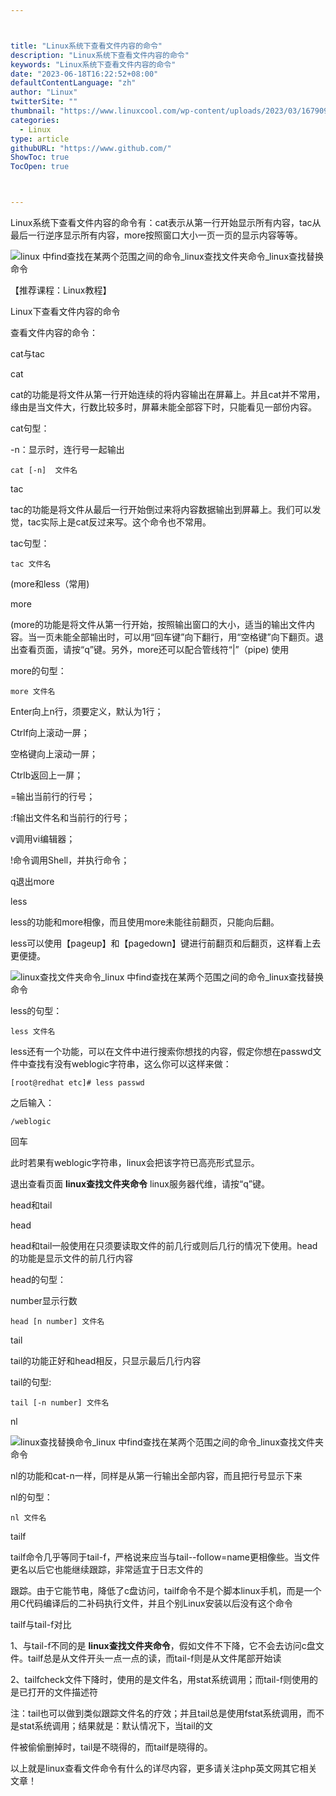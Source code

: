 ```yaml
---



title: "Linux系统下查看文件内容的命令"
description: "Linux系统下查看文件内容的命令"
keywords: "Linux系统下查看文件内容的命令"
date: "2023-06-18T16:22:52+08:00"
defaultContentLanguage: "zh"
author: "Linux"
twitterSite: ""
thumbnail: "https://www.linuxcool.com/wp-content/uploads/2023/03/1679090688487_0.jpg"
categories:
  - Linux
type: article
githubURL: "https://www.github.com/"
ShowToc: true
TocOpen: true



---
```


Linux系统下查看文件内容的命令有：cat表示从第一行开始显示所有内容，tac从最后一行逆序显示所有内容，more按照窗口大小一页一页的显示内容等等。

![linux 中find查找在某两个范围之间的命令_linux查找文件夹命令_linux查找替换命令](https://www.linuxcool.com/wp-content/uploads/2023/03/1679090688487_0.jpg)

【推荐课程：Linux教程】

Linux下查看文件内容的命令

查看文件内容的命令：

cat与tac

cat

cat的功能是将文件从第一行开始连续的将内容输出在屏幕上。并且cat并不常用，缘由是当文件大，行数比较多时，屏幕未能全部容下时，只能看见一部份内容。

cat句型：

-n：显示时，连行号一起输出

```
cat [-n]  文件名
```

tac

tac的功能是将文件从最后一行开始倒过来将内容数据输出到屏幕上。我们可以发觉，tac实际上是cat反过来写。这个命令也不常用。

tac句型：

```
tac 文件名
```

(more和less（常用) 

more

(more的功能是将文件从第一行开始，按照输出窗口的大小，适当的输出文件内容。当一页未能全部输出时，可以用“回车键”向下翻行，用“空格键”向下翻页。退出查看页面，请按“q”键。另外，more还可以配合管线符“|”（pipe) 使用

more的句型：

```
more 文件名
```

Enter向上n行，须要定义，默认为1行；

Ctrlf向上滚动一屏；

空格键向上滚动一屏；

Ctrlb返回上一屏；

=输出当前行的行号；

:f输出文件名和当前行的行号；

v调用vi编辑器；

!命令调用Shell，并执行命令；

q退出more

less

less的功能和more相像，而且使用more未能往前翻页，只能向后翻。

less可以使用【pageup】和【pagedown】键进行前翻页和后翻页，这样看上去更便捷。

![linux查找文件夹命令_linux 中find查找在某两个范围之间的命令_linux查找替换命令](https://www.linuxcool.com/wp-content/uploads/2023/03/1679090688487_2.png)

less的句型：

```
less 文件名
```

less还有一个功能，可以在文件中进行搜索你想找的内容，假定你想在passwd文件中查找有没有weblogic字符串，这么你可以这样来做：

```
[root@redhat etc]# less passwd
```

之后输入：

```
/weblogic
```

回车

此时若果有weblogic字符串，linux会把该字符已高亮形式显示。

退出查看页面 **linux查找文件夹命令** linux服务器代维，请按“q”键。

head和tail

head

head和tail一般使用在只须要读取文件的前几行或则后几行的情况下使用。head的功能是显示文件的前几行内容

head的句型：

number显示行数

```
head [n number] 文件名
```

tail

tail的功能正好和head相反，只显示最后几行内容

tail的句型:

```
tail [-n number] 文件名
```

nl

![linux查找替换命令_linux 中find查找在某两个范围之间的命令_linux查找文件夹命令](https://www.linuxcool.com/wp-content/uploads/2023/03/1679090688487_3.png)

nl的功能和cat-n一样，同样是从第一行输出全部内容，而且把行号显示下来

nl的句型：

```
nl 文件名
```

tailf

tailf命令几乎等同于tail-f，严格说来应当与tail--follow=name更相像些。当文件更名以后它也能继续跟踪，非常适宜于日志文件的

跟踪。由于它能节电，降低了c盘访问，tailf命令不是个脚本linux手机，而是一个用C代码编译后的二补码执行文件，并且个别Linux安装以后没有这个命令

tailf与tail-f对比

1、与tail-f不同的是 **linux查找文件夹命令**，假如文件不下降，它不会去访问c盘文件。tailf总是从文件开头一点一点的读，而tail-f则是从文件尾部开始读

2、tailfcheck文件下降时，使用的是文件名，用stat系统调用；而tail-f则使用的是已打开的文件描述符

注：tail也可以做到类似跟踪文件名的疗效；并且tail总是使用fstat系统调用，而不是stat系统调用；结果就是：默认情况下，当tail的文

件被偷偷删掉时，tail是不晓得的，而tailf是晓得的。

以上就是linux查看文件命令有什么的详尽内容，更多请关注php英文网其它相关文章！